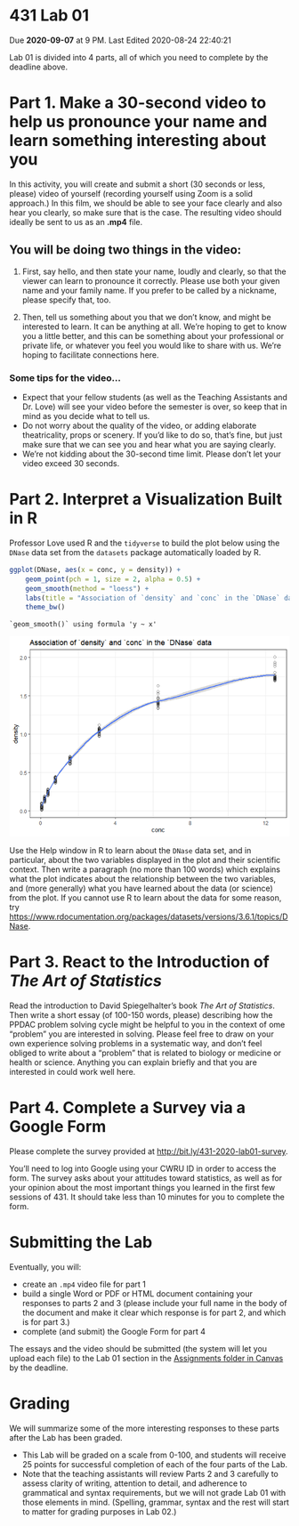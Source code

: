 431 Lab 01
================
Due **2020-09-07** at 9 PM. Last Edited 2020-08-24 22:40:21

Lab 01 is divided into 4 parts, all of which you need to complete by the
deadline above.

# Part 1. Make a 30-second video to help us pronounce your name and learn something interesting about you

In this activity, you will create and submit a short (30 seconds or
less, please) video of yourself (recording yourself using Zoom is a
solid approach.) In this film, we should be able to see your face
clearly and also hear you clearly, so make sure that is the case. The
resulting video should ideally be sent to us as an **.mp4** file.

## You will be doing two things in the video:

1.  First, say hello, and then state your name, loudly and clearly, so
    that the viewer can learn to pronounce it correctly. Please use both
    your given name and your family name. If you prefer to be called by
    a nickname, please specify that, too.

2.  Then, tell us something about you that we don’t know, and might be
    interested to learn. It can be anything at all. We’re hoping to get
    to know you a little better, and this can be something about your
    professional or private life, or whatever you feel you would like to
    share with us. We’re hoping to facilitate connections here.

### Some tips for the video…

  - Expect that your fellow students (as well as the Teaching Assistants
    and Dr. Love) will see your video before the semester is over, so
    keep that in mind as you decide what to tell us.
  - Do not worry about the quality of the video, or adding elaborate
    theatricality, props or scenery. If you’d like to do so, that’s
    fine, but just make sure that we can see you and hear what you are
    saying clearly.
  - We’re not kidding about the 30-second time limit. Please don’t let
    your video exceed 30 seconds.

# Part 2. Interpret a Visualization Built in R

Professor Love used R and the `tidyverse` to build the plot below using
the `DNase` data set from the `datasets` package automatically loaded by
R.

``` r
ggplot(DNase, aes(x = conc, y = density)) +
    geom_point(pch = 1, size = 2, alpha = 0.5) +
    geom_smooth(method = "loess") +
    labs(title = "Association of `density` and `conc` in the `DNase` data") +
    theme_bw()
```

    `geom_smooth()` using formula 'y ~ x'

![](lab01_files/figure-gfm/unnamed-chunk-1-1.png)<!-- -->

Use the Help window in R to learn about the `DNase` data set, and in
particular, about the two variables displayed in the plot and their
scientific context. Then write a paragraph (no more than 100 words)
which explains what the plot indicates about the relationship between
the two variables, and (more generally) what you have learned about the
data (or science) from the plot. If you cannot use R to learn about the
data for some reason, try
<https://www.rdocumentation.org/packages/datasets/versions/3.6.1/topics/DNase>.

# Part 3. React to the Introduction of *The Art of Statistics*

Read the introduction to David Spiegelhalter’s book *The Art of
Statistics*. Then write a short essay (of 100-150 words, please)
describing how the PPDAC problem solving cycle might be helpful to you
in the context of ome “problem” you are interested in solving. Please
feel free to draw on your own experience solving problems in a
systematic way, and don’t feel obliged to write about a “problem” that
is related to biology or medicine or health or science. Anything you can
explain briefly and that you are interested in could work well here.

# Part 4. Complete a Survey via a Google Form

Please complete the survey provided at
<http://bit.ly/431-2020-lab01-survey>.

You’ll need to log into Google using your CWRU ID in order to access the
form. The survey asks about your attitudes toward statistics, as well as
for your opinion about the most important things you learned in the
first few sessions of 431. It should take less than 10 minutes for you
to complete the form.

# Submitting the Lab

Eventually, you will:

  - create an `.mp4` video file for part 1
  - build a single Word or PDF or HTML document containing your
    responses to parts 2 and 3 (please include your full name in the
    body of the document and make it clear which response is for part 2,
    and which is for part 3.)
  - complete (and submit) the Google Form for part 4

The essays and the video should be submitted (the system will let you
upload each file) to the Lab 01 section in the [Assignments folder in
Canvas](http://canvas.case.edu) by the deadline.

# Grading

We will summarize some of the more interesting responses to these parts
after the Lab has been graded.

  - This Lab will be graded on a scale from 0-100, and students will
    receive 25 points for successful completion of each of the four
    parts of the Lab.
  - Note that the teaching assistants will review Parts 2 and 3
    carefully to assess clarity of writing, attention to detail, and
    adherence to grammatical and syntax requirements, but we will not
    grade Lab 01 with those elements in mind. (Spelling, grammar, syntax
    and the rest will start to matter for grading purposes in Lab 02.)
